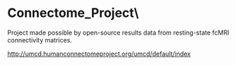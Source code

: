 # Connectome_Project\

Project made possible by open-source results data from resting-state fcMRI connectivity matrices.

http://umcd.humanconnectomeproject.org/umcd/default/index
